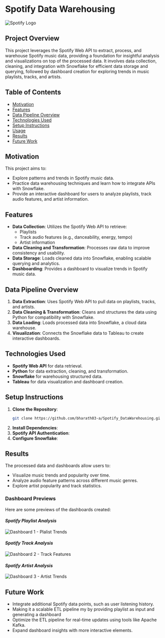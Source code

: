 # Spotify Data Warehousing

![Spotify Logo](https://www.scdn.co/i/_global/open-graph-default.png)  

## Project Overview

This project leverages the Spotify Web API to extract, process, and warehouse Spotify music data, providing a foundation for insightful analysis and visualizations on top of the processed data. It involves data collection, cleaning, and integration with Snowflake for efficient data storage and querying, followed by dashboard creation for exploring trends in music playlists, tracks, and artists.

## Table of Contents

- [Motivation](#motivation)
- [Features](#features)
- [Data Pipeline Overview](#data-pipeline-overview)
- [Technologies Used](#technologies-used)
- [Setup Instructions](#setup-instructions)
- [Usage](#usage)
- [Results](#results)
- [Future Work](#future-work)

## Motivation

This project aims to:
- Explore patterns and trends in Spotify music data.
- Practice data warehousing techniques and learn how to integrate APIs with Snowflake.
- Provide an interactive dashboard for users to analyze playlists, track audio features, and artist information.

## Features

- **Data Collection**: Utilizes the Spotify Web API to retrieve:
  - Playlists
  - Track audio features (e.g., danceability, energy, tempo)
  - Artist information
- **Data Cleaning and Transformation**: Processes raw data to improve consistency and usability.
- **Data Storage**: Loads cleaned data into Snowflake, enabling scalable querying and analytics.
- **Dashboarding**: Provides a dashboard to visualize trends in Spotify music data.

## Data Pipeline Overview

1. **Data Extraction**: Uses Spotify Web API to pull data on playlists, tracks, and artists.
2. **Data Cleaning & Transformation**: Cleans and structures the data using Python for compatibility with Snowflake.
3. **Data Loading**: Loads processed data into Snowflake, a cloud data warehouse.
4. **Visualization**: Connects the Snowflake data to Tableau to create interactive dashboards.

## Technologies Used

- **Spotify Web API** for data retrieval.
- **Python** for data extraction, cleaning, and transformation.
- **Snowflake** for warehousing structured data.
- **Tableau** for data visualization and dashboard creation.

## Setup Instructions

1. **Clone the Repository**:
   ```bash
   git clone https://github.com/bharath03-a/Spotify_DataWarehousing.git
2. **Install Dependencies**:
3. **Spotify API Authentication**:
4. **Configure Snowflake**:

## Results
The processed data and dashboards allow users to:
- Visualize music trends and popularity over time.
- Analyze audio feature patterns across different music genres.
- Explore artist popularity and track statistics.

### Dashboard Previews

Here are some previews of the dashboards created:

#### *Spotify Playlist Analysis*
![Dashboard 1 - Plalist Trends](img/page_1.png)

#### *Spotify Track Analysis*
![Dashboard 2 - Track Features](img/page_2.png)

#### *Spotify Artist Analysis*
![Dashboard 3 - Artist Trends](img/page_3.png)

## Future Work
- Integrate additional Spotify data points, such as user listening history.
- Making it a scalable ETL pipeline my by providing playlist as input and generating a dashboard
- Optimize the ETL pipeline for real-time updates using tools like Apache Kafka.
- Expand dashboard insights with more interactive elements.